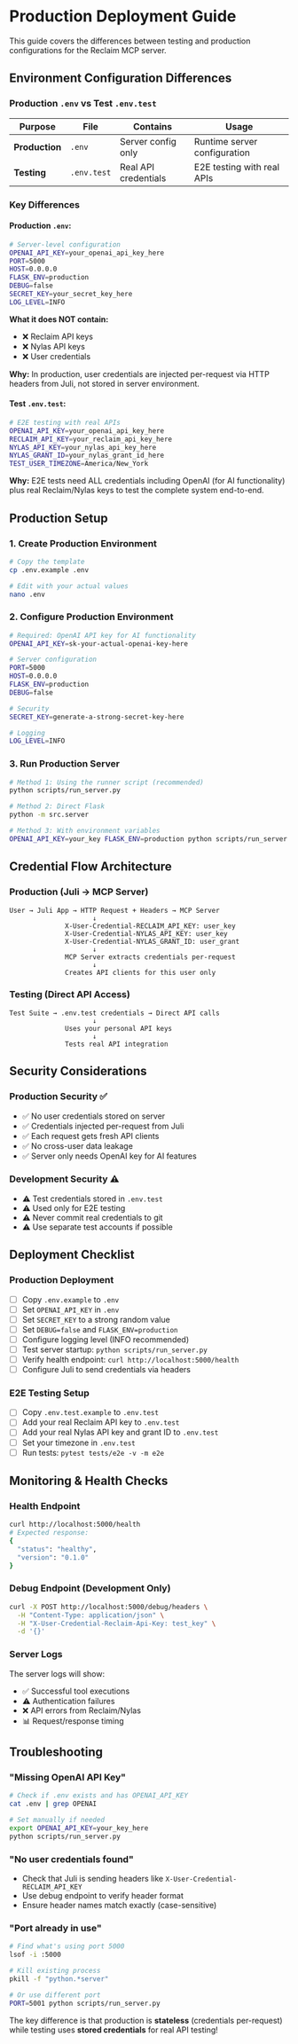 # Production Deployment Guide

This guide covers the differences between testing and production configurations for the Reclaim MCP server.

## Environment Configuration Differences

### Production `.env` vs Test `.env.test`

| Purpose | File | Contains | Usage |
|---------|------|----------|-------|
| **Production** | `.env` | Server config only | Runtime server configuration |
| **Testing** | `.env.test` | Real API credentials | E2E testing with real APIs |

### Key Differences

#### Production `.env`:
```bash
# Server-level configuration
OPENAI_API_KEY=your_openai_api_key_here
PORT=5000
HOST=0.0.0.0
FLASK_ENV=production
DEBUG=false
SECRET_KEY=your_secret_key_here
LOG_LEVEL=INFO
```

**What it does NOT contain:**
- ❌ Reclaim API keys
- ❌ Nylas API keys  
- ❌ User credentials

**Why:** In production, user credentials are injected per-request via HTTP headers from Juli, not stored in server environment.

#### Test `.env.test`:
```bash
# E2E testing with real APIs
OPENAI_API_KEY=your_openai_api_key_here
RECLAIM_API_KEY=your_reclaim_api_key_here
NYLAS_API_KEY=your_nylas_api_key_here
NYLAS_GRANT_ID=your_nylas_grant_id_here
TEST_USER_TIMEZONE=America/New_York
```

**Why:** E2E tests need ALL credentials including OpenAI (for AI functionality) plus real Reclaim/Nylas keys to test the complete system end-to-end.

## Production Setup

### 1. Create Production Environment

```bash
# Copy the template
cp .env.example .env

# Edit with your actual values
nano .env
```

### 2. Configure Production Environment

```bash
# Required: OpenAI API key for AI functionality
OPENAI_API_KEY=sk-your-actual-openai-key-here

# Server configuration
PORT=5000
HOST=0.0.0.0
FLASK_ENV=production
DEBUG=false

# Security
SECRET_KEY=generate-a-strong-secret-key-here

# Logging
LOG_LEVEL=INFO
```

### 3. Run Production Server

```bash
# Method 1: Using the runner script (recommended)
python scripts/run_server.py

# Method 2: Direct Flask
python -m src.server

# Method 3: With environment variables
OPENAI_API_KEY=your_key FLASK_ENV=production python scripts/run_server.py
```

## Credential Flow Architecture

### Production (Juli → MCP Server)
```
User → Juli App → HTTP Request + Headers → MCP Server
                     ↓
              X-User-Credential-RECLAIM_API_KEY: user_key
              X-User-Credential-NYLAS_API_KEY: user_key
              X-User-Credential-NYLAS_GRANT_ID: user_grant
                     ↓
              MCP Server extracts credentials per-request
                     ↓
              Creates API clients for this user only
```

### Testing (Direct API Access)
```
Test Suite → .env.test credentials → Direct API calls
                     ↓
              Uses your personal API keys
                     ↓
              Tests real API integration
```

## Security Considerations

### Production Security ✅
- ✅ No user credentials stored on server
- ✅ Credentials injected per-request from Juli
- ✅ Each request gets fresh API clients
- ✅ No cross-user data leakage
- ✅ Server only needs OpenAI key for AI features

### Development Security ⚠️
- ⚠️ Test credentials stored in `.env.test`
- ⚠️ Used only for E2E testing
- ⚠️ Never commit real credentials to git
- ⚠️ Use separate test accounts if possible

## Deployment Checklist

### Production Deployment
- [ ] Copy `.env.example` to `.env`
- [ ] Set `OPENAI_API_KEY` in `.env`
- [ ] Set `SECRET_KEY` to a strong random value
- [ ] Set `DEBUG=false` and `FLASK_ENV=production`
- [ ] Configure logging level (INFO recommended)
- [ ] Test server startup: `python scripts/run_server.py`
- [ ] Verify health endpoint: `curl http://localhost:5000/health`
- [ ] Configure Juli to send credentials via headers

### E2E Testing Setup  
- [ ] Copy `.env.test.example` to `.env.test`
- [ ] Add your real Reclaim API key to `.env.test`
- [ ] Add your real Nylas API key and grant ID to `.env.test`
- [ ] Set your timezone in `.env.test`
- [ ] Run tests: `pytest tests/e2e -v -m e2e`

## Monitoring & Health Checks

### Health Endpoint
```bash
curl http://localhost:5000/health
# Expected response:
{
  "status": "healthy", 
  "version": "0.1.0"
}
```

### Debug Endpoint (Development Only)
```bash
curl -X POST http://localhost:5000/debug/headers \
  -H "Content-Type: application/json" \
  -H "X-User-Credential-Reclaim-Api-Key: test_key" \
  -d '{}'
```

### Server Logs
The server logs will show:
- ✅ Successful tool executions
- ⚠️ Authentication failures  
- ❌ API errors from Reclaim/Nylas
- 📊 Request/response timing

## Troubleshooting

### "Missing OpenAI API Key"
```bash
# Check if .env exists and has OPENAI_API_KEY
cat .env | grep OPENAI

# Set manually if needed
export OPENAI_API_KEY=your_key_here
python scripts/run_server.py
```

### "No user credentials found"
- Check that Juli is sending headers like `X-User-Credential-RECLAIM_API_KEY`
- Use debug endpoint to verify header format
- Ensure header names match exactly (case-sensitive)

### "Port already in use"
```bash
# Find what's using port 5000
lsof -i :5000

# Kill existing process
pkill -f "python.*server"

# Or use different port
PORT=5001 python scripts/run_server.py
```

The key difference is that production is **stateless** (credentials per-request) while testing uses **stored credentials** for real API testing!